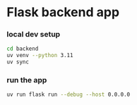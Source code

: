 # Flask backend app

### local dev setup
```sh
cd backend
uv venv --python 3.11
uv sync
```

### run the app
```sh
uv run flask run --debug --host 0.0.0.0
```